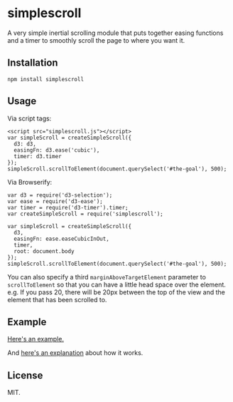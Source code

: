 simplescroll
============

A very simple inertial scrolling module that puts together easing functions and a timer to smoothly scroll the page to where you want it.

Installation
------------

    npm install simplescroll

Usage
-----

Via script tags:

    <script src="simplescroll.js"></script>
    var simpleScroll = createSimpleScroll({
      d3: d3,
      easingFn: d3.ease('cubic'),
      timer: d3.timer
    });
    simpleScroll.scrollToElement(document.querySelect('#the-goal'), 500);

Via Browserify:

    var d3 = require('d3-selection');
    var ease = require('d3-ease');
    var timer = require('d3-timer').timer;
    var createSimpleScroll = require('simplescroll');

    var simpleScroll = createSimpleScroll({
      d3,
      easingFn: ease.easeCubicInOut,
      timer,
      root: document.body
    });
    simpleScroll.scrollToElement(document.querySelect('#the-goal'), 500);

You can also specify a third `marginAboveTargetElement` parameter to `scrollToElement` so that you can have a little head space over the element. e.g. If you pass 20, there will be 20px between the top of the view and the element that has been scrolled to.

Example
-------

[Here's an example.](http://jimkang.com/simplescroll/)

And [here's an explanation](http://bl.ocks.org/jimkang/e318dfad9c798a456ded) about how it works.

License
-------

MIT.
